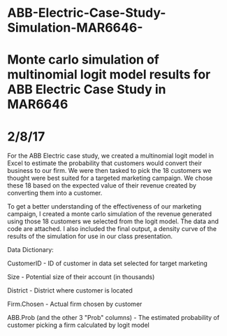 # ABB-Electric-Case-Study-Simulation-MAR6646-
# Monte carlo simulation of multinomial logit model results for ABB Electric Case Study in MAR6646
# 2/8/17

For the ABB Electric case study, we created a multinomial logit model in Excel to estimate the probability that customers would convert their business to our firm. We were then tasked to pick the 18 customers we thought were best suited for a targeted marketing campaign. We chose these 18 based on the expected value of their revenue created by converting them into a customer.

To get a better understanding of the effectiveness of our marketing campaign, I created a monte carlo simulation of the revenue generated using those 18 customers we selected from the logit model. The data and code are attached. I also included the final output, a density curve of the results of the simulation for use in our class presentation.

Data Dictionary:

CustomerID - ID of customer in data set selected for target marketing

Size - Potential size of their account (in thousands)

District - District where customer is located

Firm.Chosen - Actual firm chosen by customer

ABB.Prob (and the other 3 "Prob" columns) - The estimated probability of customer picking a firm calculated by logit model
